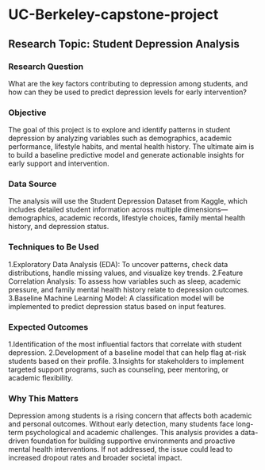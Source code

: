 # UC-Berkeley-capstone-project

## Research Topic: Student Depression Analysis

### Research Question
What are the key factors contributing to depression among students, and how can they be used to predict depression levels for early intervention?

### Objective
The goal of this project is to explore and identify patterns in student depression by analyzing variables such as demographics, academic performance, lifestyle habits, and mental health history. The ultimate aim is to build a baseline predictive model and generate actionable insights for early support and intervention.

### Data Source
The analysis will use the Student Depression Dataset from Kaggle, which includes detailed student information across multiple dimensions—demographics, academic records, lifestyle choices, family mental health history, and depression status.

### Techniques to Be Used
1.Exploratory Data Analysis (EDA): To uncover patterns, check data distributions, handle missing values, and visualize key trends.
2.Feature Correlation Analysis: To assess how variables such as sleep, academic pressure, and family mental health history relate to depression outcomes.
3.Baseline Machine Learning Model: A classification model will be implemented to predict depression status based on input features.

### Expected Outcomes
1.Identification of the most influential factors that correlate with student depression.
2.Development of a baseline model that can help flag at-risk students based on their profile.
3.Insights for stakeholders to implement targeted support programs, such as counseling, peer mentoring, or academic flexibility.

### Why This Matters
Depression among students is a rising concern that affects both academic and personal outcomes. Without early detection, many students face long-term psychological and academic challenges. This analysis provides a data-driven foundation for building supportive environments and proactive mental health interventions. If not addressed, the issue could lead to increased dropout rates and broader societal impact.


